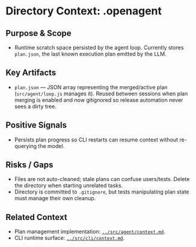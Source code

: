 # Directory Context: .openagent

## Purpose & Scope

- Runtime scratch space persisted by the agent loop. Currently stores `plan.json`, the last known execution plan emitted by the LLM.

## Key Artifacts

- `plan.json` — JSON array representing the merged/active plan (`src/agent/loop.js` manages it). Reused between sessions when plan merging is enabled and now gitignored so release automation never sees a dirty tree.

## Positive Signals

- Persists plan progress so CLI restarts can resume context without re-querying the model.

## Risks / Gaps

- Files are not auto-cleaned; stale plans can confuse users/tests. Delete the directory when starting unrelated tasks.
- Directory is committed to `.gitignore`, but tests manipulating plan state must manage their own cleanup.

## Related Context

- Plan management implementation: [`../src/agent/context.md`](../src/agent/context.md).
- CLI runtime surface: [`../src/cli/context.md`](../src/cli/context.md).

